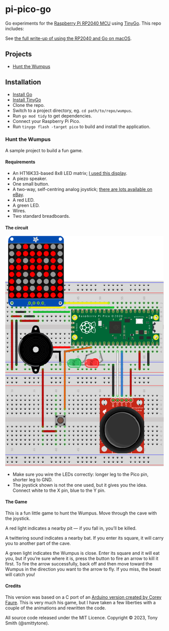 # pi-pico-go

Go experiments for the [Raspberry Pi RP2040 MCU](https://www.raspberrypi.com/documentation/microcontrollers/rp2040.html#documentation) using [TinyGo](https://tinygo.org/). This repo includes:

See [the full write-up of using the RP2040 and Go on macOS](https://blog.smittytone.net/2023/08/19/go-program-the-raspberry-pi-pico-with-go/).

## Projects

* [Hunt the Wumpus](#hunt-the-wumpus)

## Installation

* [Install Go](https://go.dev)
* [Install TinyGo](https://tinygo.org/getting-started/install/)
* Clone the repo.
* Switch to a project directory, eg. `cd path/to/repo/wumpus`.
* Run `go mod tidy` to get dependencies.
* Connect your Raspberry Pi Pico.
* Run `tinygo flash -target pico` to build and install the application.

### Hunt the Wumpus

A sample project to build a fun game.

#### Requirements

* An HT16K33-based 8x8 LED matrix; [I used this display](https://www.adafruit.com/product/1049).
* A piezo speaker.
* One small button.
* A two-way, self-centring analog joystick; [there are lots available on eBay](https://www.ebay.co.uk/itm/New-PSP-2-Axis-Analog-Thumb-GAME-Joystick-Module-3V-5V-For-arduino-PSP/401104248437?hash=item5d63ad1e75:g:HcEAAOSwjqVZNSzw).
* A red LED.
* A green LED.
* Wires.
* Two standard breadboards.

#### The circuit

![Hunt the Wumpus circuit layout](images/wumpus.png)

* Make sure you wire the LEDs correctly: longer leg to the Pico pin, shorter leg to GND.
* The joystick shown is not the one used, but it gives you the idea. Connect white to the X pin, blue to the Y pin.

#### The Game

This is a fun little game to hunt the Wumpus. Move through the cave with the joystick.

A red light indicates a nearby pit — if you fall in, you’ll be killed.

A twittering sound indicates a nearby bat. If you enter its square, it will carry you to another part of the cave.

A green light indicates the Wumpus is close. Enter its square and it will eat you, but if you’re sure where it is, press the button to fire an arrow to kill it first. To fire the arrow successfully, back off and then move toward the Wumpus in the direction you want to the arrow to fly. If you miss, the beast will catch you!

#### Credits

This version was based on a C port of an [Arduino version created by Corey Faure](https://github.com/coreyfaure/HuntTheWumpus-Arduino). This is very much his game, but I have taken a few liberties with a couple of the animations and rewritten the code.

All source code released under the MIT Licence. Copyright © 2023, Tony Smith (@smittytone).
